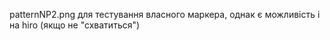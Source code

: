 patternNP2.png для тестування власного маркера, однак є можливість і на hiro (якщо не "схватиться")
